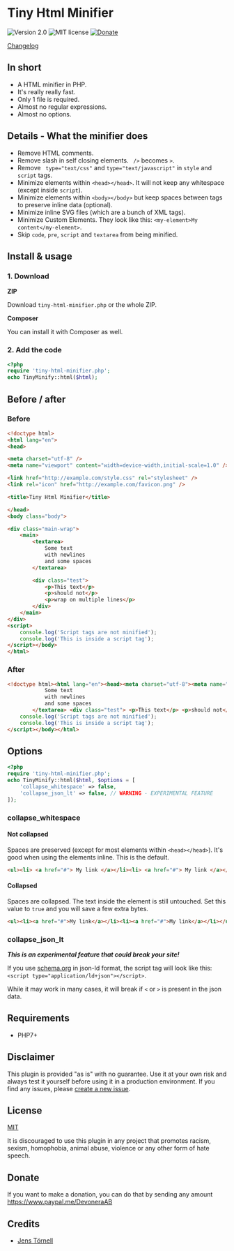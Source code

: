 # Tiny Html Minifier

![Version 2.0](https://img.shields.io/badge/version-2.0-blue.svg) ![MIT license](https://img.shields.io/badge/license-MIT-green.svg) [![Donate](https://img.shields.io/badge/give-donation-yellow.svg)](https://www.paypal.me/DevoneraAB)

[Changelog](changelog.md)

## In short

- A HTML minifier in PHP.
- It's really really fast.
- Only 1 file is required.
- Almost no regular expressions.
- Almost no options.

## Details - What the minifier does

- Remove HTML comments.
- Remove slash in self closing elements. ` />` becomes `>`.
- Remove ` type="text/css"` and `type="text/javascript"` in `style` and `script` tags.
- Minimize elements within `<head></head>`. It will not keep any whitespace (except inside `script`).
- Minimize elements within `<body></body>` but keep spaces between tags to preserve inline data (optional).
- Minimize inline SVG files (which are a bunch of XML tags).
- Minimize Custom Elements. They look like this: `<my-element>My content</my-element>`.
- Skip `code`, `pre`, `script` and `textarea` from being minified.

## Install & usage

### 1. Download

**ZIP**

Download `tiny-html-minifier.php` or the whole ZIP.

**Composer**

You can install it with Composer as well.

### 2. Add the code

```php
<?php
require 'tiny-html-minifier.php';
echo TinyMinify::html($html);
```

## Before / after

### Before

```html
<!doctype html>
<html lang="en">
<head>

<meta charset="utf-8" />
<meta name="viewport" content="width=device-width,initial-scale=1.0" />

<link href="http://example.com/style.css" rel="stylesheet" />
<link rel="icon" href="http://example.com/favicon.png" />

<title>Tiny Html Minifier</title>

</head>
<body class="body">

<div class="main-wrap">
    <main>
        <textarea>
            Some text
            with newlines
            and some spaces
        </textarea>

        <div class="test">
            <p>This text</p>
            <p>should not</p>
            <p>wrap on multiple lines</p>
        </div>
    </main>
</div>
<script>
    console.log('Script tags are not minified');
    console.log('This is inside a script tag');
</script></body>
</html>
```

### After

```html
<!doctype html><html lang="en"><head><meta charset="utf-8"><meta name="viewport" content="width=device-width,initial-scale=1.0"><link href="http://example.com/style.css" rel="stylesheet"><link rel="icon" href="http://example.com/favicon.png"><title>Tiny Html Minifier</title></head> <body class="body"><div class="main-wrap"> <main> <textarea>
            Some text
            with newlines
            and some spaces
        </textarea> <div class="test"> <p>This text</p> <p>should not</p> <p>wrap on multiple lines</p> </div> </main> </div> <script>
    console.log('Script tags are not minified');
    console.log('This is inside a script tag');
</script></body></html>
```

## Options

```php
<?php
require 'tiny-html-minifier.php';
echo TinyMinify::html($html, $options = [
    'collapse_whitespace' => false,
    'collapse_json_lt' => false, // WARNING - EXPERIMENTAL FEATURE
]);
```

### collapse_whitespace

#### Not collapsed

Spaces are preserved (except for most elements within `<head></head>`). It's good when using the elements inline. This is the default.

```html
<ul><li> <a href="#"> My link </a></li><li> <a href="#"> My link </a></li> </ul>
```

#### Collapsed

Spaces are collapsed. The text inside the element is still untouched. Set this value to `true` and you will save a few extra bytes.

```html
<ul><li><a href="#">My link</a></li><li><a href="#">My link</a></li></ul>
```

### collapse_json_lt

***This is an experimental feature that could break your site!***

If you use [schema.org](http://schema.org) in json-ld format, the script tag will look like this: `<script type="application/ld+json"></script>`.

While it may work in many cases, it will break if `<` or `>` is present in the json data.

## Requirements

- PHP7+

## Disclaimer

This plugin is provided "as is" with no guarantee. Use it at your own risk and always test it yourself before using it in a production environment. If you find any issues, please [create a new issue](https://github.com/jenstornell/tiny-html-minifier/issues/new).

## License

[MIT](https://github.com/jenstornell/tiny-html-minifier/blob/master/license)

It is discouraged to use this plugin in any project that promotes racism, sexism, homophobia, animal abuse, violence or any other form of hate speech.

## Donate

If you want to make a donation, you can do that by sending any amount https://www.paypal.me/DevoneraAB

## Credits

- [Jens Törnell](https://github.com/jenstornell)
